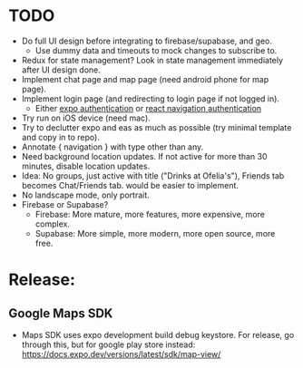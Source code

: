 # TODO
* Do full UI design before integrating to firebase/supabase, and geo.
    - Use dummy data and timeouts to mock changes to subscribe to.
* Redux for state management? Look in state management immediately after UI design done.
* Implement chat page and map page (need android phone for map page).
* Implement login page (and redirecting to login page if not logged in).
    - Either [expo authentication](https://docs.expo.dev/router/reference/authentication/) or [react navigation authentication](https://reactnavigation.org/docs/auth-flow/)
* Try run on iOS device (need mac).
* Try to declutter expo and eas as much as possible (try minimal template and copy in to repo).
* Annotate { navigation } with type other than any.
* Need background location updates. If not active for more than 30 minutes, disable location updates.
* Idea: No groups, just active with title ("Drinks at Ofelia's"), Friends tab becomes Chat/Friends tab. would be easier to implement.
* No landscape mode, only portrait.
* Firebase or Supabase?
    - Firebase: More mature, more features, more expensive, more complex.
    - Supabase: More simple, more modern, more open source, more free.

# Release:
## Google Maps SDK
* Maps SDK uses expo development build debug keystore. For release, go through this, but for google play store instead: https://docs.expo.dev/versions/latest/sdk/map-view/